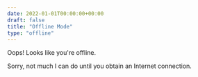 ```yaml
---
date: 2022-01-01T00:00:00+00:00
draft: false
title: "Offline Mode"
type: "offline"
---
```


Oops! Looks like you're offline. 

Sorry, not much I can do until you obtain an Internet connection.